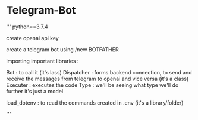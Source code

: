 # Telegram-Bot

'''
python==3.7.4

create openai api key

create a telegram bot using /new BOTFATHER

importing important libraries :

Bot : to call it (it's lass)
Dispatcher : forms backend connection, to send and receive the messages from telegram to openai and vice versa (it's a class)
Executer : executes the code
Type : we'll be seeing what type we'll do further it's just a model

load_dotenv : to read the commands created in .env (it's a library/folder)

'''